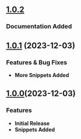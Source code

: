 ## [1.0.2](#)
### Documentation Added

## [1.0.1](#) (2023-12-03)
### Features & Bug Fixes
 - **More Snippets Added**

## [1.0.0](#)(2023-12-03)
### Features
 * **Initial Release**
 * **Snippets Added**